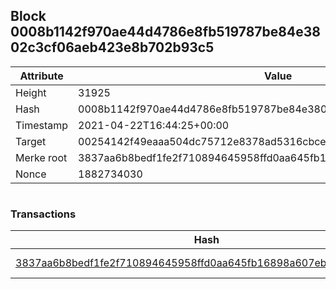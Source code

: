 ## Block 0008b1142f970ae44d4786e8fb519787be84e3802c3cf06aeb423e8b702b93c5

Attribute | Value
--- | ---
Height | 31925
Hash | 0008b1142f970ae44d4786e8fb519787be84e3802c3cf06aeb423e8b702b93c5
Timestamp | 2021-04-22T16:44:25+00:00
Target | 00254142f49eaaa504dc75712e8378ad5316cbcead634704b3734b6271167cc4
Merke root | 3837aa6b8bedf1fe2f710894645958ffd0aa645fb16898a607eb2f28df36b85d
Nonce | 1882734030

```

```

### Transactions

Hash | Amount
--- | ---
[3837aa6b8bedf1fe2f710894645958ffd0aa645fb16898a607eb2f28df36b85d](3837aa6b8bedf1fe2f710894645958ffd0aa645fb16898a607eb2f28df36b85d.md) | 10.00000000 SKEPTI 
